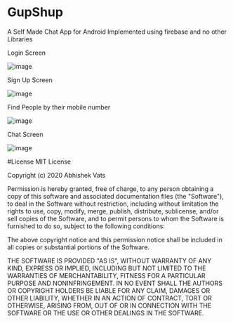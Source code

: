 # GupShup
A Self Made Chat App for Android 
Implemented using firebase and no other Libraries

Login Screen


![image](https://github.com/Abhishekvats1997/GupShup/blob/master/Screenshots/Login.jpg)

Sign Up Screen


![image](https://github.com/Abhishekvats1997/GupShup/blob/master/Screenshots/sign%20up.jpg)

Find People by their mobile number


![image](https://github.com/Abhishekvats1997/GupShup/blob/master/Screenshots/Find%20people.jpg)

Chat Screen


![image](https://github.com/Abhishekvats1997/GupShup/blob/master/Screenshots/chat.jpg)

#License
MIT License

Copyright (c) 2020 Abhishek Vats

Permission is hereby granted, free of charge, to any person obtaining a copy of this software and associated documentation files (the "Software"), to deal in the Software without restriction, including without limitation the rights to use, copy, modify, merge, publish, distribute, sublicense, and/or sell copies of the Software, and to permit persons to whom the Software is furnished to do so, subject to the following conditions:

The above copyright notice and this permission notice shall be included in all copies or substantial portions of the Software.

THE SOFTWARE IS PROVIDED "AS IS", WITHOUT WARRANTY OF ANY KIND, EXPRESS OR IMPLIED, INCLUDING BUT NOT LIMITED TO THE WARRANTIES OF MERCHANTABILITY, FITNESS FOR A PARTICULAR PURPOSE AND NONINFRINGEMENT. IN NO EVENT SHALL THE AUTHORS OR COPYRIGHT HOLDERS BE LIABLE FOR ANY CLAIM, DAMAGES OR OTHER LIABILITY, WHETHER IN AN ACTION OF CONTRACT, TORT OR OTHERWISE, ARISING FROM, OUT OF OR IN CONNECTION WITH THE SOFTWARE OR THE USE OR OTHER DEALINGS IN THE SOFTWARE.
